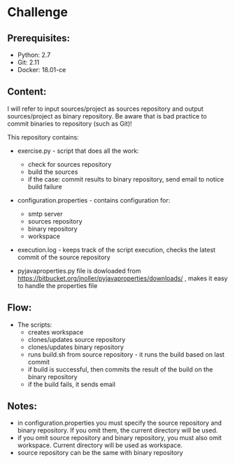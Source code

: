 # Challenge


## Prerequisites:

 - Python: 2.7
 - Git: 2.11
 - Docker: 18.01-ce


## Content:

I will refer to input sources/project as sources repository and output sources/project as binary repository. 
Be aware that is bad practice to commit binaries to repository (such as Git)!


This repository contains:

 - exercise.py - script that does all the work:
	- check for sources repository
	- build the sources
	- if the case: commit results to binary repository, send email to notice build failure
 - configuration.properties - contains configuration for: 
	- smtp server
	- sources repository
	- binary repository
	- workspace
 - execution.log - keeps track of the script execution, checks the latest commit of the source repository

 - pyjavaproperties.py file is dowloaded from https://bitbucket.org/jnoller/pyjavaproperties/downloads/ , makes it easy to handle the properties file



## Flow:

 - The scripts:
	- creates workspace
	- clones/updates source repository
	- clones/updates binary repository
	- runs build.sh from source repository - it runs the build based on last commit
	- if build is successful, then commits the result of the build on the binary repository
	- if the build fails, it sends email

## Notes:
 - in configuration.properties you must specify the source repository and binary repository. If you omit them, the current directory will be used.
 - if you omit source repository and binary repository, you must also omit workspace. Current directory will be used as workspace.
 - source repository can be the same with binary repository

